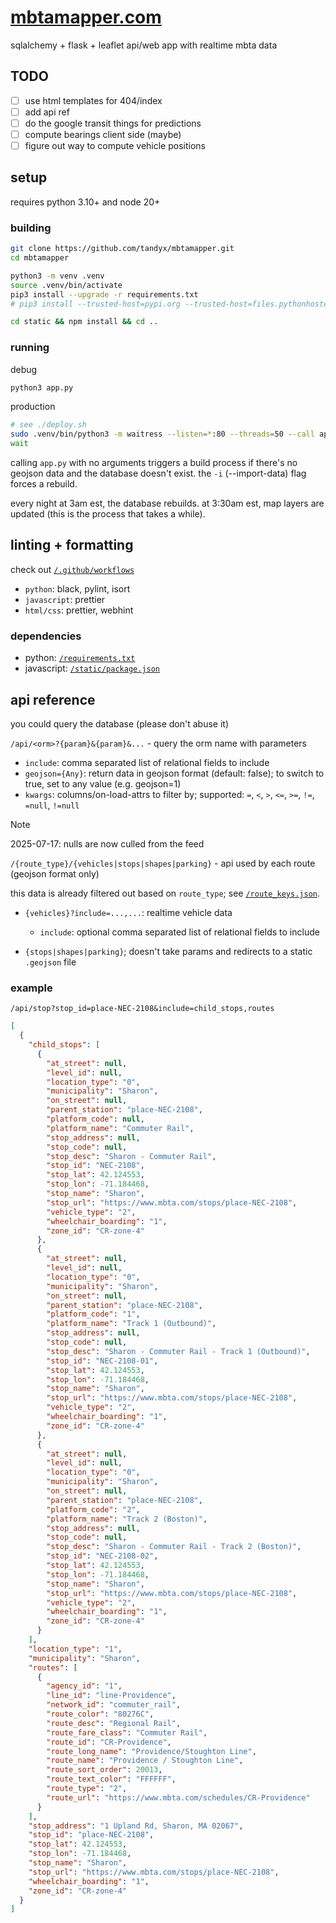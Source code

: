 # [mbtamapper.com](https://mbtamapper.com/)

sqlalchemy + flask + leaflet api/web app with realtime mbta data

## TODO

- [ ] use html templates for 404/index
- [ ] add api ref
- [ ] do the google transit things for predictions
- [ ] compute bearings client side (maybe)
- [ ] figure out way to compute vehicle positions

## setup

requires python 3.10+ and node 20+

### building

```sh
git clone https://github.com/tandyx/mbtamapper.git
cd mbtamapper
```

```sh
python3 -m venv .venv
source .venv/bin/activate
pip3 install --upgrade -r requirements.txt
# pip3 install --trusted-host=pypi.org --trusted-host=files.pythonhosted.org --upgrade -r requirements.txt
```

```sh
cd static && npm install && cd ..
```

### running

debug

```sh
python3 app.py
```

production

```sh
# see ./deploy.sh
sudo .venv/bin/python3 -m waitress --listen=*:80 --threads=50 --call app:create_main_app &
wait
```

calling `app.py` with no arguments triggers a build process if there's no geojson data and the database doesn't exist. the `-i` (--import-data) flag forces a rebuild.

every night at 3am est, the database rebuilds. at 3:30am est, map layers are updated (this is the process that takes a while).

## linting + formatting

check out [`/.github/workflows`](.github/workflows)

- `python`: black, pylint, isort
- `javascript`: prettier
- `html/css`: prettier, webhint

### dependencies

- python: [`/requirements.txt`](requirements.txt)
- javascript: [`/static/package.json`](static/package.json)

## api reference

you could query the database (please don't abuse it)

`/api/<orm>?{param}&{param}&...` - query the orm name with parameters

- `include`: comma separated list of relational fields to include
- `geojson={Any}`: return data in geojson format (default: false); to switch to true, set to any value (e.g. geojson=1)
- `kwargs`: columns/on-load-attrs to filter by; supported: `=`, `<`, `>`, `<=`, `>=`, `!=`, `=null`, `!=null`

> [!NOTE]  
> 2025-07-17: nulls are now culled from the feed

`/{route_type}/{vehicles|stops|shapes|parking}` - api used by each route (geojson format only)

this data is already filtered out based on `route_type`; see [`/route_keys.json`](route_keys.json).

- `{vehicles}?include=...,...`: realtime vehicle data

  - `include`: optional comma separated list of relational fields to include

- `{stops|shapes|parking}`; doesn't take params and redirects to a static `.geojson` file

### example

`/api/stop?stop_id=place-NEC-2108&include=child_stops,routes`

```json
[
  {
    "child_stops": [
      {
        "at_street": null,
        "level_id": null,
        "location_type": "0",
        "municipality": "Sharon",
        "on_street": null,
        "parent_station": "place-NEC-2108",
        "platform_code": null,
        "platform_name": "Commuter Rail",
        "stop_address": null,
        "stop_code": null,
        "stop_desc": "Sharon - Commuter Rail",
        "stop_id": "NEC-2108",
        "stop_lat": 42.124553,
        "stop_lon": -71.184468,
        "stop_name": "Sharon",
        "stop_url": "https://www.mbta.com/stops/place-NEC-2108",
        "vehicle_type": "2",
        "wheelchair_boarding": "1",
        "zone_id": "CR-zone-4"
      },
      {
        "at_street": null,
        "level_id": null,
        "location_type": "0",
        "municipality": "Sharon",
        "on_street": null,
        "parent_station": "place-NEC-2108",
        "platform_code": "1",
        "platform_name": "Track 1 (Outbound)",
        "stop_address": null,
        "stop_code": null,
        "stop_desc": "Sharon - Commuter Rail - Track 1 (Outbound)",
        "stop_id": "NEC-2108-01",
        "stop_lat": 42.124553,
        "stop_lon": -71.184468,
        "stop_name": "Sharon",
        "stop_url": "https://www.mbta.com/stops/place-NEC-2108",
        "vehicle_type": "2",
        "wheelchair_boarding": "1",
        "zone_id": "CR-zone-4"
      },
      {
        "at_street": null,
        "level_id": null,
        "location_type": "0",
        "municipality": "Sharon",
        "on_street": null,
        "parent_station": "place-NEC-2108",
        "platform_code": "2",
        "platform_name": "Track 2 (Boston)",
        "stop_address": null,
        "stop_code": null,
        "stop_desc": "Sharon - Commuter Rail - Track 2 (Boston)",
        "stop_id": "NEC-2108-02",
        "stop_lat": 42.124553,
        "stop_lon": -71.184468,
        "stop_name": "Sharon",
        "stop_url": "https://www.mbta.com/stops/place-NEC-2108",
        "vehicle_type": "2",
        "wheelchair_boarding": "1",
        "zone_id": "CR-zone-4"
      }
    ],
    "location_type": "1",
    "municipality": "Sharon",
    "routes": [
      {
        "agency_id": "1",
        "line_id": "line-Providence",
        "network_id": "commuter_rail",
        "route_color": "80276C",
        "route_desc": "Regional Rail",
        "route_fare_class": "Commuter Rail",
        "route_id": "CR-Providence",
        "route_long_name": "Providence/Stoughton Line",
        "route_name": "Providence / Stoughton Line",
        "route_sort_order": 20013,
        "route_text_color": "FFFFFF",
        "route_type": "2",
        "route_url": "https://www.mbta.com/schedules/CR-Providence"
      }
    ],
    "stop_address": "1 Upland Rd, Sharon, MA 02067",
    "stop_id": "place-NEC-2108",
    "stop_lat": 42.124553,
    "stop_lon": -71.184468,
    "stop_name": "Sharon",
    "stop_url": "https://www.mbta.com/stops/place-NEC-2108",
    "wheelchair_boarding": "1",
    "zone_id": "CR-zone-4"
  }
]
```
